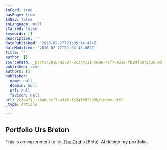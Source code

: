 ```yaml
---
inFeed: true
hasPage: true
inNav: false
inLanguage: null
starred: false
keywords: []
description: ''
datePublished: '2016-02-27T21:05:14.474Z'
dateModified: '2016-02-27T21:04:48.682Z'
title: ''
author: []
sourcePath: _posts/2016-02-27-2c3a4711-c6a6-4cf7-a316-f824f0872b35.md
published: true
authors: []
publisher:
  name: null
  domain: null
  url: null
  favicon: null
url: 2c3a4711-c6a6-4cf7-a316-f824f0872b35/index.html
_type: Article

---
```

## Portfolio Urs Breton

This is an experiment to let [The Grid][0]'s \[Beta\]-AI design my portfolio.

[0]: http://thegrid.io/